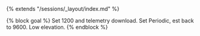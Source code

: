 {% extends "/sessions/_layout/index.md" %}

{% block goal %}
Set 1200 and telemetry download. Set Periodic, est back to 9600. Low elevation.
{% endblock %}
